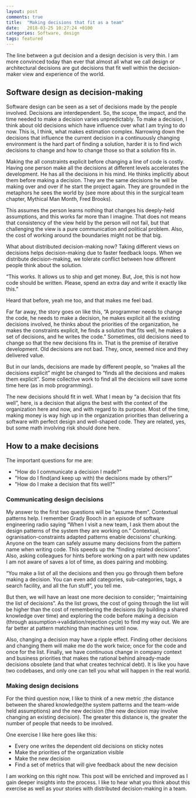 ```yaml
---
layout: post
comments: true
title:  "Making decisions that fit as a team"
date:   2018-03-25 10:27:24 +0100
categories: Software, design
tags: featured
---
```


The line between a gut decision and a design decision is very thin. I am more convinced today than ever that almost all what we call design or architectural decisions are gut decisions that fit well within the decision-maker view and experience of the world.

## Software design as decision-making

Software design can be seen as a set of decisions made by the people involved. Decisions are interdependent. So, the scope, the impact, and the time needed to make a decision varies unpredictably. To make a decision, I think about old decisions which have influence over what I am trying to  do now. This is, I think, what makes estimation complex. Narrowing down the decisions that influence the current decision in a continuously changing environment is the hard part of finding a solution, harder it is to find wich decisions to change and how to change those so that a solution fits in.

Making the all constraints explicit before changing a line of code is costly. Having one person make all the decisions at different levels accelerates the development. He has all the decisions in his mind. He thinks implicitly about them before making a decision. They are the same decisions he will be making over and over if he start the project again. They are grounded in the metaphors he sees the world by (see more about this in the surgical team chapter, Mythical Man Month, Fred Brooks).

This assumes the person learns nothing that changes his deeply-held assumptions, and this works far more than I imagine. That does not means that consistency of the view held by the person will not fail, but that challenging the view is a pure communication and political problem. Also, the cost of working around the boundaries might not be that big.

What about distributed decision-making now? Taking different views on decisions helps decision-making due to faster feedback loops. When we distribute decision-making, we tolerate conflict between how different people think about the solution.

“This works. It allows us to ship and get money. But, Joe, this is not how code should be written. Please, spend an extra day and write it exactly like this.”

Heard that before, yeah me too, and that makes me feel bad.

Far far away, the story goes on like this, “A programmer needs to change the code, he needs to make a decision, he makes explicit all the existing decisions involved, he thinks about the priorities of the organization, he makes the constraints explicit, he finds a solution that fits well, he makes a set of decisions, and he writes the code.” Sometimes, old decisions need to change so that the new decisions fits in. That is the premise of iterative development. Old decisions are not bad. They, once, seemed nice and they delivered value.

But in our lands, decisions are made by different people, so “makes all the decisions explicit” might be changed to “finds all the decisions and makes them explicit”. Some collective work to find all the decisions will save some time here (as in mob programming).

The new decisions should fit in well. What I mean by “a decision that fits well”, here, is a decision that aligns the best with the context of the organization here and now, and with regard to its purpose. Most of the time, making money is way high up in the organization priorities than delivering a software with perfect design and well-shaped code. They are related, yes, but some math involving risk should done here.

## How to a make decisions

The important questions for me are:

 * "How do I communicate a decision I made?"
 * "How do I find(and keep up with) the decisions made by others?"
 * "How do I make a decision that fits well?"

### Communicating design decisions

My answer to the first two questions will be “assume them”. Contextual patterns help. I remember Grady Booch in an episode of software engineering radio saying “When I visit a new team, I ask them about the design patterns of the system they are working on.” Contextual, ogranisation-constraints adapted patterns enable decisions’ chunking. Anyone on the team can safely assume many decisions from the pattern name when writing code. This speeds up the “finding related decisions”. Also, asking colleagues for hints before working on a part with new updates I am not aware of saves a lot of time, as does pairing and mobbing.

“You make a list of all the decisions and then you go through them before making a decision. You can even add categories, sub-categories, tags, a search facility, and all the fun stuff”, you tell me.

But then, we will have an least one more decision to consider; “maintaining the list of decisions”. As the list grows, the cost of going through the list will be higher than the cost of remembering the decisions (by building a shared knowledge over time) and exploring the code  before making a decision (through assumption->validation/rejection cycle) to find my way out. We are far better at pattern matching than machines until now.

Also, changing a decision may have a ripple effect. Finding other decisions and changing them will make me do the work twice; once for the code and once for the list. Finally, we have continuous change in company context and business priorities that makes the rational behind already-made decisions obsolete (and that what creates technical debt). It is like you have two codebases, and only one can tell you what will happen in the real world.

### Making design decisions

For the third question now, I like to think of a new metric ;the distance between the shared knowledge(the system patterns and the team-wide held assumptions) and the new decision (the new decision may involve changing an existing decision). The greater this distance is, the greater the number of people that needs to be involved.

One exercise I like here goes like this:

 * Every one writes the dependent old decisions on sticky notes
 * Make the priorities of the organization visible
 * Make the new decision
 * Find a set of metrics that will give feedback about the new decision

I am working on this right now. This post will be enriched and improved as I gain deeper insights into the process. I like to hear what you think about this exercise as well as your stories with distributed decision-making in a team.
